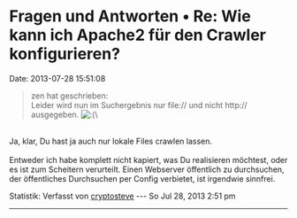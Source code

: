 Fragen und Antworten • Re: Wie kann ich Apache2 für den Crawler konfigurieren?
==============================================================================

Date: 2013-07-28 15:51:08

> <div>
>
> zen hat geschrieben:\
> Leider wird nun im Suchergebnis nur file:// und nicht http://
> ausgegeben.
> ![:(](http://forum.yacy-websuche.de/images/smilies/icon_e_sad.gif "Sad")\
>
> </div>

\
Ja, klar, Du hast ja auch nur lokale Files crawlen lassen.\
\
Entweder ich habe komplett nicht kapiert, was Du realisieren möchtest,
oder es ist zum Scheitern verurteilt. Einen Webserver öffentlich zu
durchsuchen, der öffentliches Durchsuchen per Config verbietet, ist
irgendwie sinnfrei.

Statistik: Verfasst von
[cryptosteve](http://forum.yacy-websuche.de/memberlist.php?mode=viewprofile&u=8942)
--- So Jul 28, 2013 2:51 pm

------------------------------------------------------------------------
